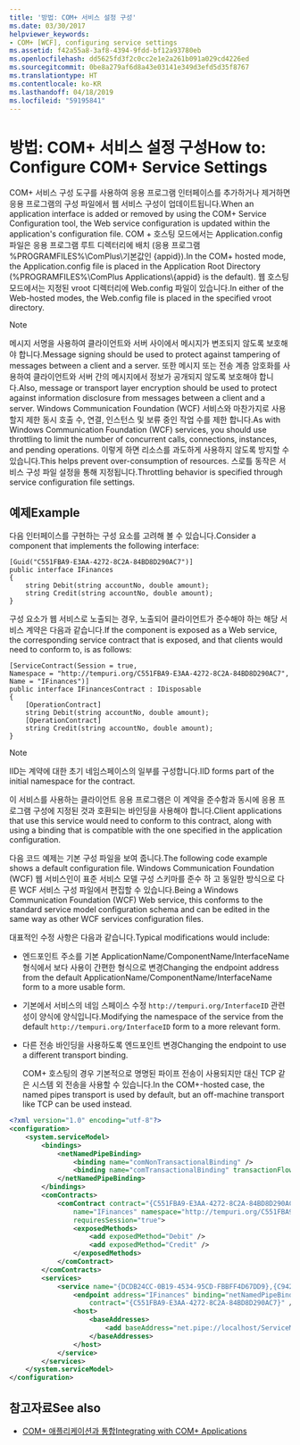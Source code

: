 ```yaml
---
title: '방법: COM+ 서비스 설정 구성'
ms.date: 03/30/2017
helpviewer_keywords:
- COM+ [WCF], configuring service settings
ms.assetid: f42a55a8-3af8-4394-9fdd-bf12a93780eb
ms.openlocfilehash: dd5625fd3f2c0cc2e1e2a261b091a029cd4226ed
ms.sourcegitcommit: 0be8a279af6d8a43e03141e349d3efd5d35f8767
ms.translationtype: HT
ms.contentlocale: ko-KR
ms.lasthandoff: 04/18/2019
ms.locfileid: "59195841"
---
```

# <a name="how-to-configure-com-service-settings"></a><span data-ttu-id="49c47-102">방법: COM+ 서비스 설정 구성</span><span class="sxs-lookup"><span data-stu-id="49c47-102">How to: Configure COM+ Service Settings</span></span>
<span data-ttu-id="49c47-103">COM+ 서비스 구성 도구를 사용하여 응용 프로그램 인터페이스를 추가하거나 제거하면 응용 프로그램의 구성 파일에서 웹 서비스 구성이 업데이트됩니다.</span><span class="sxs-lookup"><span data-stu-id="49c47-103">When an application interface is added or removed by using the COM+ Service Configuration tool, the Web service configuration is updated within the application's configuration file.</span></span> <span data-ttu-id="49c47-104">COM + 호스팅 모드에서는 Application.config 파일은 응용 프로그램 루트 디렉터리에 배치 (응용 프로그램 %PROGRAMFILES%\ComPlus\\기본값인 {appid}).</span><span class="sxs-lookup"><span data-stu-id="49c47-104">In the COM+ hosted mode, the Application.config file is placed in the Application Root Directory (%PROGRAMFILES%\ComPlus Applications\\{appid} is the default).</span></span> <span data-ttu-id="49c47-105">웹 호스팅 모드에서는 지정된 vroot 디렉터리에 Web.config 파일이 있습니다.</span><span class="sxs-lookup"><span data-stu-id="49c47-105">In either of the Web-hosted modes, the Web.config file is placed in the specified vroot directory.</span></span>  
  
> [!NOTE]
>  <span data-ttu-id="49c47-106">메시지 서명을 사용하여 클라이언트와 서버 사이에서 메시지가 변조되지 않도록 보호해야 합니다.</span><span class="sxs-lookup"><span data-stu-id="49c47-106">Message signing should be used to protect against tampering of messages between a client and a server.</span></span> <span data-ttu-id="49c47-107">또한 메시지 또는 전송 계층 암호화를 사용하여 클라이언트와 서버 간의 메시지에서 정보가 공개되지 않도록 보호해야 합니다.</span><span class="sxs-lookup"><span data-stu-id="49c47-107">Also, message or transport layer encryption should be used to protect against information disclosure from messages between a client and a server.</span></span> <span data-ttu-id="49c47-108">Windows Communication Foundation (WCF) 서비스와 마찬가지로 사용할지 제한 동시 호출 수, 연결, 인스턴스 및 보류 중인 작업 수를 제한 합니다.</span><span class="sxs-lookup"><span data-stu-id="49c47-108">As with Windows Communication Foundation (WCF) services, you should use throttling to limit the number of concurrent calls, connections, instances, and pending operations.</span></span> <span data-ttu-id="49c47-109">이렇게 하면 리소스를 과도하게 사용하지 않도록 방지할 수 있습니다.</span><span class="sxs-lookup"><span data-stu-id="49c47-109">This helps prevent over-consumption of resources.</span></span> <span data-ttu-id="49c47-110">스로틀 동작은 서비스 구성 파일 설정을 통해 지정됩니다.</span><span class="sxs-lookup"><span data-stu-id="49c47-110">Throttling behavior is specified through service configuration file settings.</span></span>  
  
## <a name="example"></a><span data-ttu-id="49c47-111">예제</span><span class="sxs-lookup"><span data-stu-id="49c47-111">Example</span></span>  
 <span data-ttu-id="49c47-112">다음 인터페이스를 구현하는 구성 요소를 고려해 볼 수 있습니다.</span><span class="sxs-lookup"><span data-stu-id="49c47-112">Consider a component that implements the following interface:</span></span>  
  
```  
[Guid("C551FBA9-E3AA-4272-8C2A-84BD8D290AC7")]  
public interface IFinances  
{  
    string Debit(string accountNo, double amount);  
    string Credit(string accountNo, double amount);  
}  
```  
  
 <span data-ttu-id="49c47-113">구성 요소가 웹 서비스로 노출되는 경우, 노출되어 클라이언트가 준수해야 하는 해당 서비스 계약은 다음과 같습니다.</span><span class="sxs-lookup"><span data-stu-id="49c47-113">If the component is exposed as a Web service, the corresponding service contract that is exposed, and that clients would need to conform to, is as follows:</span></span>  
  
```  
[ServiceContract(Session = true,  
Namespace = "http://tempuri.org/C551FBA9-E3AA-4272-8C2A-84BD8D290AC7",  
Name = "IFinances")]  
public interface IFinancesContract : IDisposable  
{  
    [OperationContract]  
    string Debit(string accountNo, double amount);  
    [OperationContract]  
    string Credit(string accountNo, double amount);  
}  
```  
  
> [!NOTE]
>  <span data-ttu-id="49c47-114">IID는 계약에 대한 초기 네임스페이스의 일부를 구성합니다.</span><span class="sxs-lookup"><span data-stu-id="49c47-114">IID forms part of the initial namespace for the contract.</span></span>  
  
 <span data-ttu-id="49c47-115">이 서비스를 사용하는 클라이언트 응용 프로그램은 이 계약을 준수함과 동시에 응용 프로그램 구성에 지정된 것과 호환되는 바인딩을 사용해야 합니다.</span><span class="sxs-lookup"><span data-stu-id="49c47-115">Client applications that use this service would need to conform to this contract, along with using a binding that is compatible with the one specified in the application configuration.</span></span>  
  
 <span data-ttu-id="49c47-116">다음 코드 예제는 기본 구성 파일을 보여 줍니다.</span><span class="sxs-lookup"><span data-stu-id="49c47-116">The following code example shows a default configuration file.</span></span> <span data-ttu-id="49c47-117">Windows Communication Foundation (WCF) 웹 서비스인이 표준 서비스 모델 구성 스키마를 준수 하 고 동일한 방식으로 다른 WCF 서비스 구성 파일에서 편집할 수 있습니다.</span><span class="sxs-lookup"><span data-stu-id="49c47-117">Being a Windows Communication Foundation (WCF) Web service, this conforms to the standard service model configuration schema and can be edited in the same way as other WCF services configuration files.</span></span>  
  
 <span data-ttu-id="49c47-118">대표적인 수정 사항은 다음과 같습니다.</span><span class="sxs-lookup"><span data-stu-id="49c47-118">Typical modifications would include:</span></span>  
  
- <span data-ttu-id="49c47-119">엔드포인트 주소를 기본 ApplicationName/ComponentName/InterfaceName 형식에서 보다 사용이 간편한 형식으로 변경</span><span class="sxs-lookup"><span data-stu-id="49c47-119">Changing the endpoint address from the default ApplicationName/ComponentName/InterfaceName form to a more usable form.</span></span>  
  
- <span data-ttu-id="49c47-120">기본에서 서비스의 네임 스페이스 수정 `http://tempuri.org/InterfaceID` 관련성이 양식에 양식입니다.</span><span class="sxs-lookup"><span data-stu-id="49c47-120">Modifying the namespace of the service from the default `http://tempuri.org/InterfaceID` form to a more relevant form.</span></span>  
  
- <span data-ttu-id="49c47-121">다른 전송 바인딩을 사용하도록 엔드포인트 변경</span><span class="sxs-lookup"><span data-stu-id="49c47-121">Changing the endpoint to use a different transport binding.</span></span>  
  
     <span data-ttu-id="49c47-122">COM+ 호스팅의 경우 기본적으로 명명된 파이프 전송이 사용되지만 대신 TCP 같은 시스템 외 전송을 사용할 수 있습니다.</span><span class="sxs-lookup"><span data-stu-id="49c47-122">In the COM+-hosted case, the named pipes transport is used by default, but an off-machine transport like TCP can be used instead.</span></span>  
  
```xml  
<?xml version="1.0" encoding="utf-8"?>  
<configuration>  
    <system.serviceModel>  
        <bindings>  
            <netNamedPipeBinding>  
                <binding name="comNonTransactionalBinding" />  
                <binding name="comTransactionalBinding" transactionFlow="true" />  
            </netNamedPipeBinding>  
        </bindings>  
        <comContracts>  
            <comContract contract="{C551FBA9-E3AA-4272-8C2A-84BD8D290AC7}"  
                name="IFinances" namespace="http://tempuri.org/C551FBA9-E3AA-4272-8C2A-84BD8D290AC7"  
                requiresSession="true">  
                <exposedMethods>  
                    <add exposedMethod="Debit" />  
                    <add exposedMethod="Credit" />  
                </exposedMethods>  
            </comContract>  
        </comContracts>  
        <services>  
            <service name="{DCDB24CC-0B19-4534-95CD-FBBFF4D67DD9},{C942B840-AD54-4A44-B5F7-928130980AB9}">  
                <endpoint address="IFinances" binding="netNamedPipeBinding" bindingConfiguration="comNonTransactionalBinding"  
                    contract="{C551FBA9-E3AA-4272-8C2A-84BD8D290AC7}" />  
                <host>  
                    <baseAddresses>  
                        <add baseAddress="net.pipe://localhost/ServiceModelDocSampleApp/ServiceModelDocSample.esFinance" />  
                    </baseAddresses>  
                </host>  
            </service>  
        </services>  
    </system.serviceModel>  
</configuration>  
```  
  
## <a name="see-also"></a><span data-ttu-id="49c47-123">참고자료</span><span class="sxs-lookup"><span data-stu-id="49c47-123">See also</span></span>

- [<span data-ttu-id="49c47-124">COM+ 애플리케이션과 통합</span><span class="sxs-lookup"><span data-stu-id="49c47-124">Integrating with COM+ Applications</span></span>](../../../../docs/framework/wcf/feature-details/integrating-with-com-plus-applications.md)

